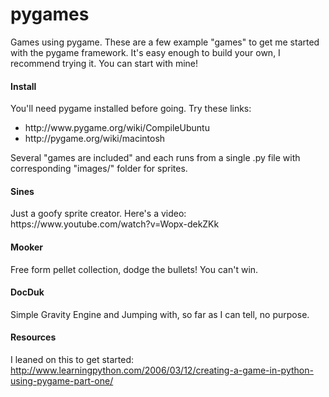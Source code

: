 # pygames

Games using pygame. These are a few example "games" to get me started with the pygame framework. It's easy enough to build your own, I recommend trying it. You can start with mine! 

<h4> Install </h4>
You'll need pygame installed before going. Try these links: 
<ul><li>http://www.pygame.org/wiki/CompileUbuntu</li>
<li>http://pygame.org/wiki/macintosh</li></ul>

Several "games are included" and each runs from a single .py file with corresponding "images/" folder for sprites. 

<h4>Sines</h4>
Just a goofy sprite creator. Here's a video: https://www.youtube.com/watch?v=Wopx-dekZKk

<h4>Mooker</h4>
Free form pellet collection, dodge the bullets! You can't win. 

<h4>DocDuk</h4>
Simple Gravity Engine and Jumping with, so far as I can tell, no purpose. 


<h4>Resources</h4>

I leaned on this to get started: http://www.learningpython.com/2006/03/12/creating-a-game-in-python-using-pygame-part-one/

